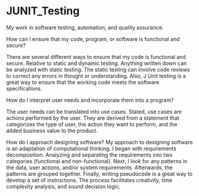 # JUNIT_Testing
My work in software testing, automation, and quality assurance. 

How can I ensure that my code, program, or software is functional and secure?

There are several different ways to ensure that my code is functional and secure. Relative to static and dynamic testing. Anything written down can be analyzed with static testing. The static testing can involve code reviews to correct any errors in thought or understanding. Also, J Unit testing is a great way to ensure that the working code meets the software specifications.

How do I interpret user needs and incorporate them into a program?

The user needs can be translated into use cases. Stated, use cases are actions performed by the user. They are derived from a statement that categorizes the type of user, the action they want to perform, and the added business value to the product. 

How do I approach designing software?
My approach to designing software is an adaptation of computational thinking. I began with requirements decomposition. Analyzing and separating the requirements into two categories (functional and non-functional). Next, I look for any patterns in the data, user actions, and/or system requirements. Afterwards, the patterns are grouped together. Finally, writing pseudocode is a great way to develop a set of instructions. The process facilitates creativity, time complexity analysis, and sound decision logic.
